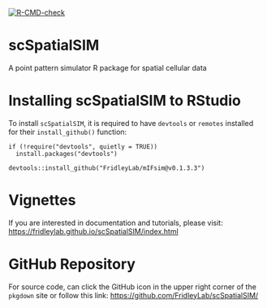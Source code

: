 
<!-- badges: start -->
[![R-CMD-check](https://github.com/FridleyLab/mIFsim/actions/workflows/R-CMD-check.yaml/badge.svg)](https://github.com/FridleyLab/mIFsim/actions/workflows/R-CMD-check.yaml)
<!-- badges: end -->

# scSpatialSIM

A point pattern simulator R package for spatial cellular data

# Installing scSpatialSIM to RStudio

To install `scSpatialSIM`, it is required to have `devtools` or `remotes` installed for their `install_github()` function:

```
if (!require("devtools", quietly = TRUE))
  install.packages("devtools")

devtools::install_github("FridleyLab/mIFsim@v0.1.3.3")
```

# Vignettes

If you are interested in documentation and tutorials, please visit: https://fridleylab.github.io/scSpatialSIM/index.html 

# GitHub Repository

For source code, can click the GitHub icon in the upper right corner of the `pkgdown` site or follow this link: https://github.com/FridleyLab/scSpatialSIM/
